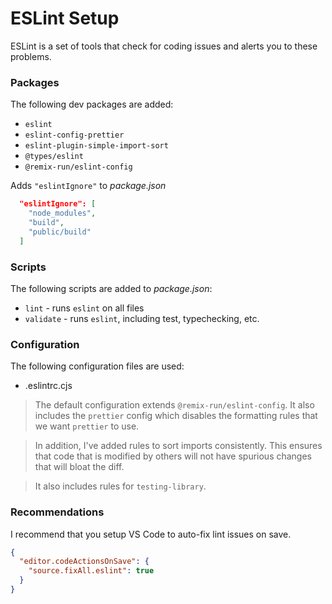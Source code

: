 # ESLint Setup

ESLint is a set of tools that check for coding issues and alerts you to these
problems.

### Packages

The following dev packages are added:

- `eslint`
- `eslint-config-prettier`
- `eslint-plugin-simple-import-sort`
- `@types/eslint`
- `@remix-run/eslint-config`

Adds `"eslintIgnore"` to _package.json_

```json
  "eslintIgnore": [
    "node_modules",
    "build",
    "public/build"
  ]
```

### Scripts

The following scripts are added to _package.json_:

- `lint` - runs `eslint` on all files
- `validate` - runs `eslint`, including test, typechecking, etc.

### Configuration

The following configuration files are used:

- .eslintrc.cjs

> The default configuration extends `@remix-run/eslint-config`. It also includes
> the `prettier` config which disables the formatting rules that we want `prettier`
> to use.

> In addition, I've added rules to sort imports consistently. This ensures that
> code that is modified by others will not have spurious changes that will bloat
> the diff.

> It also includes rules for `testing-library`.

### Recommendations

I recommend that you setup VS Code to auto-fix lint issues on save.

```json
{
  "editor.codeActionsOnSave": {
    "source.fixAll.eslint": true
  }
}
```
